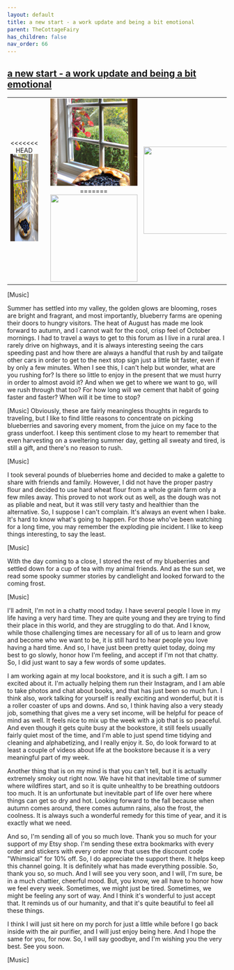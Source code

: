 ```yaml
---
layout: default
title: a new start - a work update and being a bit emotional
parent: TheCottageFairy
has_children: false
nav_order: 66
---
```


## [a new start - a work update and being a bit emotional](https://www.youtube.com/watch?v=ojBqr4Vl8Zs)

<div>
<table align="center">
	<tr>
		<td align="center">
<<<<<<< HEAD
			<img src="../../assets/cottage_fairy_ai_generated_photos/a_new_start_-_a_work_update_and_being_a_bit_emotional-[ojBqr4Vl8Zs]/generated_00.png" height="200" width="200"/>
		</td>
		<td align="center">
			<img src="../../assets/cottage_fairy_ai_generated_photos/a_new_start_-_a_work_update_and_being_a_bit_emotional-[ojBqr4Vl8Zs]/generated_01.png" height="200" width="200"/>
		</td>
		<td align="center">
			<img src="../../assets/cottage_fairy_ai_generated_photos/a_new_start_-_a_work_update_and_being_a_bit_emotional-[ojBqr4Vl8Zs]/generated_02.png" height="200" width="200"/>
=======
			<img src="../../posters/a_new_start_-_a_work_update_and_being_a_bit_emotional-[ojBqr4Vl8Zs]/generated_00.png" height="200" width="200"/>
		</td>
		<td align="center">
			<img src="../../posters/a_new_start_-_a_work_update_and_being_a_bit_emotional-[ojBqr4Vl8Zs]/generated_01.png" height="200" width="200"/>
		</td>
		<td align="center">
			<img src="../../posters/a_new_start_-_a_work_update_and_being_a_bit_emotional-[ojBqr4Vl8Zs]/generated_02.png" height="200" width="200"/>
>>>>>>> ffe52613361410ad9d371a0f80e81de4dd24175f
		</td>
	</tr>
</table>
</div>

[Music]

Summer has settled into my valley, the golden glows are blooming, roses are bright and fragrant, and most importantly, blueberry farms are opening their doors to hungry visitors. The heat of August has made me look forward to autumn, and I cannot wait for the cool, crisp feel of October mornings. I had to travel a ways to get to this forum as I live in a rural area. I rarely drive on highways, and it is always interesting seeing the cars speeding past and how there are always a handful that rush by and tailgate other cars in order to get to the next stop sign just a little bit faster, even if by only a few minutes. When I see this, I can't help but wonder, what are you rushing for? Is there so little to enjoy in the present that we must hurry in order to almost avoid it? And when we get to where we want to go, will we rush through that too? For how long will we cement that habit of going faster and faster? When will it be time to stop?

[Music] Obviously, these are fairly meaningless thoughts in regards to traveling, but I like to find little reasons to concentrate on picking blueberries and savoring every moment, from the juice on my face to the grass underfoot. I keep this sentiment close to my heart to remember that even harvesting on a sweltering summer day, getting all sweaty and tired, is still a gift, and there's no reason to rush.

[Music]

I took several pounds of blueberries home and decided to make a galette to share with friends and family. However, I did not have the proper pastry flour and decided to use hard wheat flour from a whole grain farm only a few miles away. This proved to not work out as well, as the dough was not as pliable and neat, but it was still very tasty and healthier than the alternative. So, I suppose I can't complain. It's always an event when I bake. It's hard to know what's going to happen. For those who've been watching for a long time, you may remember the exploding pie incident. I like to keep things interesting, to say the least.

[Music]

With the day coming to a close, I stored the rest of my blueberries and settled down for a cup of tea with my animal friends. And as the sun set, we read some spooky summer stories by candlelight and looked forward to the coming frost.

[Music]

I'll admit, I'm not in a chatty mood today. I have several people I love in my life having a very hard time. They are quite young and they are trying to find their place in this world, and they are struggling to do that. And I know, while those challenging times are necessary for all of us to learn and grow and become who we want to be, it is still hard to hear people you love having a hard time. And so, I have just been pretty quiet today, doing my best to go slowly, honor how I'm feeling, and accept if I'm not that chatty. So, I did just want to say a few words of some updates.

I am working again at my local bookstore, and it is such a gift. I am so excited about it. I'm actually helping them run their Instagram, and I am able to take photos and chat about books, and that has just been so much fun. I think also, work talking for yourself is really exciting and wonderful, but it is a roller coaster of ups and downs. And so, I think having also a very steady job, something that gives me a very set income, will be helpful for peace of mind as well. It feels nice to mix up the week with a job that is so peaceful. And even though it gets quite busy at the bookstore, it still feels usually fairly quiet most of the time, and I'm able to just spend time tidying and cleaning and alphabetizing, and I really enjoy it. So, do look forward to at least a couple of videos about life at the bookstore because it is a very meaningful part of my week.

Another thing that is on my mind is that you can't tell, but it is actually extremely smoky out right now. We have hit that inevitable time of summer where wildfires start, and so it is quite unhealthy to be breathing outdoors too much. It is an unfortunate but inevitable part of life over here where things can get so dry and hot. Looking forward to the fall because when autumn comes around, there comes autumn rains, also the frost, the coolness. It is always such a wonderful remedy for this time of year, and it is exactly what we need.

And so, I'm sending all of you so much love. Thank you so much for your support of my Etsy shop. I'm sending these extra bookmarks with every order and stickers with every order now that uses the discount code "Whimsical" for 10% off. So, I do appreciate the support there. It helps keep this channel going. It is definitely what has made everything possible. So, thank you so, so much. And I will see you very soon, and I will, I'm sure, be in a much chattier, cheerful mood. But, you know, we all have to honor how we feel every week. Sometimes, we might just be tired. Sometimes, we might be feeling any sort of way. And I think it's wonderful to just accept that. It reminds us of our humanity, and that it's quite beautiful to feel all these things.

I think I will just sit here on my porch for just a little while before I go back inside with the air purifier, and I will just enjoy being here. And I hope the same for you, for now. So, I will say goodbye, and I'm wishing you the very best. See you soon.

[Music]